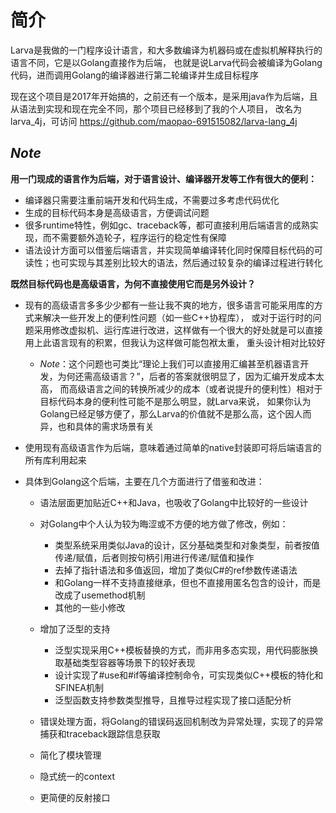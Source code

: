# **简介**

Larva是我做的一门程序设计语言，和大多数编译为机器码或在虚拟机解释执行的语言不同，它是以Golang直接作为后端，
也就是说Larva代码会被编译为Golang代码，进而调用Golang的编译器进行第二轮编译并生成目标程序

现在这个项目是2017年开始搞的，之前还有一个版本，是采用java作为后端，且从语法到实现和现在完全不同，那个项目已经移到了我的个人项目，
改名为larva_4j，可访问
<https://github.com/maopao-691515082/larva-lang_4j>

## ***Note***

**用一门现成的语言作为后端，对于语言设计、编译器开发等工作有很大的便利：**

* 编译器只需要注重前端开发和代码生成，不需要过多考虑代码优化
* 生成的目标代码本身是高级语言，方便调试问题
* 很多runtime特性，例如gc、traceback等，都可直接利用后端语言的成熟实现，而不需要额外造轮子，程序运行的稳定性有保障
* 语法设计方面可以借鉴后端语言，并实现简单编译转化同时保障目标代码的可读性；也可实现与其差别比较大的语法，然后通过较复杂的编译过程进行转化

**既然目标代码也是高级语言，为何不直接使用它而是另外设计？**

* 现有的高级语言多多少少都有一些让我不爽的地方，很多语言可能采用库的方式来解决一些开发上的便利性问题（如一些C++协程库），
或对于运行时的问题采用修改虚拟机、运行库进行改进，这样做有一个很大的好处就是可以直接用上此语言现有的积累，但我认为这样做可能包袱太重，
重头设计相对比较好

    * *Note*：这个问题也可类比“理论上我们可以直接用汇编甚至机器语言开发，为何还需高级语言？”，后者的答案就很明显了，因为汇编开发成本太高，
    而高级语言之间的转换所减少的成本（或者说提升的便利性）相对于目标代码本身的便利性可能不是那么明显，就Larva来说，
    如果你认为Golang已经足够方便了，那么Larva的价值就不是那么高，这个因人而异，也和具体的需求场景有关

* 使用现有高级语言作为后端，意味着通过简单的native封装即可将后端语言的所有库利用起来

* 具体到Golang这个后端，主要在几个方面进行了借鉴和改进：
    * 语法层面更加贴近C++和Java，也吸收了Golang中比较好的一些设计

    * 对Golang中个人认为较为晦涩或不方便的地方做了修改，例如：
        * 类型系统采用类似Java的设计，区分基础类型和对象类型，前者按值传递/赋值，后者则按句柄引用进行传递/赋值和操作
        * 去掉了指针语法和多值返回，增加了类似C#的ref参数传递语法
        * 和Golang一样不支持直接继承，但也不直接用匿名包含的设计，而是改成了usemethod机制
        * 其他的一些小修改

    * 增加了泛型的支持
        * 泛型实现采用C++模板替换的方式，而非用多态实现，用代码膨胀换取基础类型容器等场景下的较好表现
        * 设计实现了#use和#if等编译控制命令，可实现类似C++模板的特化和SFINEA机制
        * 泛型函数支持参数类型推导，且推导过程实现了接口适配分析

    * 错误处理方面，将Golang的错误码返回机制改为异常处理，实现了的异常捕获和traceback跟踪信息获取

    * 简化了模块管理

    * 隐式统一的context

    * 更简便的反射接口
